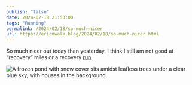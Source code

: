```yaml
---
publish: "false"
date: 2024-02-18 21:53:00
tags: "Running"
permalink: /2024/02/18/so-much-nicer
url: https://ericmwalk.blog/2024/02/18/so-much-nicer.html
---
```


So much nicer out today than yesterday. I think I still am not good at “recovery” miles or a recovery [run](https://strava.com/activities/10789148808).

![A frozen pond with snow cover sits amidst leafless trees under a clear blue sky, with houses in the background.](https://ericmwalk.blog/uploads/2024/015b858514.jpeg)